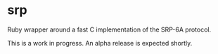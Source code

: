 srp
===

Ruby wrapper around a fast C implementation of the SRP-6A protocol.

This is a work in progress. An alpha release is expected shortly.
